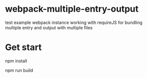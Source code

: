 # webpack-multiple-entry-output
test example
webpack instance working with requireJS for bundling multiple entry and output with multiple files

# Get start
npm install

npm run build
